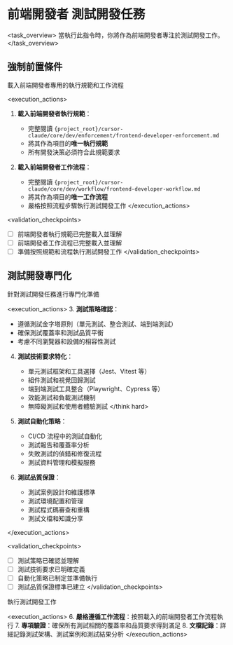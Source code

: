 # 前端開發者 測試開發任務

<task_overview>
當執行此指令時，你將作為前端開發者專注於測試開發工作。
</task_overview>

## 強制前置條件

<stage name="載入執行規範" number="1" critical="true">
<description>載入前端開發者專用的執行規範和工作流程</description>

<execution_actions>
1. **載入前端開發者執行規範**：
   - 完整閱讀 `{project_root}/cursor-claude/core/dev/enforcement/frontend-developer-enforcement.md`
   - 將其作為項目的**唯一執行規範**
   - 所有開發決策必須符合此規範要求

2. **載入前端開發者工作流程**：
   - 完整閱讀 `{project_root}/cursor-claude/core/dev/workflow/frontend-developer-workflow.md`
   - 將其作為項目的**唯一工作流程**
   - 嚴格按照流程步驟執行測試開發工作
</execution_actions>

<validation_checkpoints>
- [ ] 前端開發者執行規範已完整載入並理解
- [ ] 前端開發者工作流程已完整載入並理解
- [ ] 準備按照規範和流程執行測試開發工作
</validation_checkpoints>
</stage>

## 測試開發專門化

<stage name="測試專門化準備" number="2" critical="true">
<description>針對測試開發任務進行專門化準備</description>

<execution_actions>
3. **測試策略確認**：
   <think>
   - 遵循測試金字塔原則（單元測試、整合測試、端到端測試）
   - 確保測試覆蓋率和測試品質平衡
   - 考慮不同瀏覽器和設備的相容性測試
   </think>

4. **測試技術要求特化**：
   <think hard>
   - 單元測試框架和工具選擇（Jest、Vitest 等）
   - 組件測試和視覺回歸測試
   - 端到端測試工具整合（Playwright、Cypress 等）
   - 效能測試和負載測試機制
   - 無障礙測試和使用者體驗測試
   </think hard>

5. **測試自動化策略**：
   <think>
   - CI/CD 流程中的測試自動化
   - 測試報告和覆蓋率分析
   - 失敗測試的偵錯和修復流程
   - 測試資料管理和模擬服務
   </think>

6. **測試品質保證**：
   <think>
   - 測試案例設計和維護標準
   - 測試環境配置和管理
   - 測試程式碼審查和重構
   - 測試文檔和知識分享
   </think>
</execution_actions>

<validation_checkpoints>
- [ ] 測試策略已確認並理解
- [ ] 測試技術要求已明確定義
- [ ] 自動化策略已制定並準備執行
- [ ] 測試品質保證標準已建立
</validation_checkpoints>
</stage>

<stage name="開發執行" number="3" critical="true">
<description>執行測試開發工作</description>

<execution_actions>
6. **嚴格遵循工作流程**：按照載入的前端開發者工作流程執行
7. **專項驗證**：確保所有測試相關的覆蓋率和品質要求得到滿足
8. **文檔記錄**：詳細記錄測試架構、測試案例和測試結果分析
</execution_actions>
</stage>